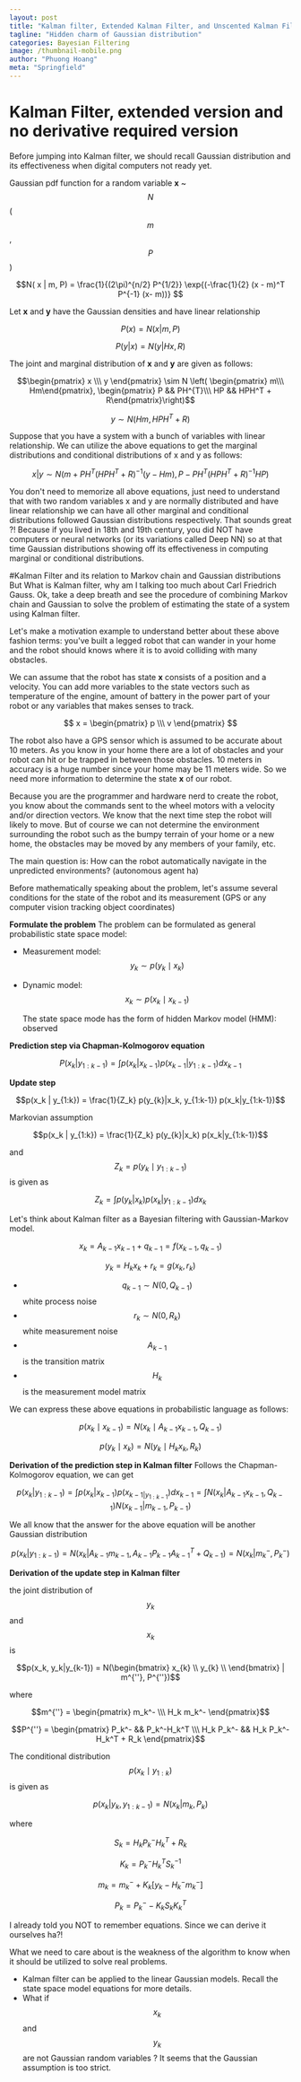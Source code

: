 ```yaml
---
layout: post
title: "Kalman filter, Extended Kalman Filter, and Unscented Kalman Filter"
tagline: "Hidden charm of Gaussian distribution"
categories: Bayesian Filtering
image: /thumbnail-mobile.png
author: "Phuong Hoang"
meta: "Springfield"
---
```


# Kalman Filter, extended version and no derivative required version
Before jumping into Kalman filter, we should recall Gaussian distribution and its effectiveness when digital computers not ready yet.

Gaussian pdf function for a random variable **x** ~ $$ N $$ ( $$ m $$, $$P$$)

$$N( x | m, P) = \frac{1}{(2\pi)^{n/2} P^{1/2}} \exp{(-\frac{1}{2} (x - m)^T P^{-1} (x- m))} $$

Let **x** and **y** have the Gaussian densities and have linear relationship

$$ P(x) = N(x |  m, P )$$

$$ P(y|x)= N(y|Hx, R)$$


The joint and marginal distribution of **x** and **y** are given as follows:

$$\begin{pmatrix} x \\\ y \end{pmatrix} 	\sim N \left( \begin{pmatrix} m\\\ Hm\end{pmatrix}, \begin{pmatrix} P && PH^{T}\\\ HP && HPH^T + R\end{pmatrix}\right)$$

$$y \sim N(Hm, HPH^T + R) $$

Suppose that you have a system with a bunch of variables with linear relationship. We can utilize the above equations to get the marginal distributions and conditional distributions of x and y as follows:

$$x|y \sim N(m + PH^T(HPH^T+R)^{-1}(y - Hm), P - PH^T(HPH^T + R)^{-1}HP) $$

You don't need to memorize all above equations, just need to understand that with two random variables x and y are normally distributed and have linear relationship we can have all other marginal and conditional distributions followed Gaussian distributions respectively. That sounds great ?! Because if you lived in 18th and 19th century, you did NOT have computers or neural networks (or its variations called Deep NN) so at that time Gaussian distributions showing off its effectiveness in computing marginal or conditional distributions.


#Kalman Filter and its relation to Markov chain and Gaussian distributions
But What is Kalman filter, why am I talking too much about Carl Friedrich Gauss. Ok, take a deep breath and see the procedure of combining Markov chain and Gaussian to solve the problem of estimating the state of a system using Kalman filter.


Let's make a motivation example to understand better about these above fashion terms: you've built a legged robot that can wander in your home and the robot should knows where it is to avoid colliding with many obstacles.

We can assume that the robot has state **x** consists of a position and a velocity. You can add more variables to the state vectors such as temperature of the engine, amount of battery in the power part of your robot or any variables that makes senses to track.

$$ x = \begin{pmatrix} p \\\ v \end{pmatrix} $$

The robot also have a GPS sensor which is assumed to be accurate about 10 meters. As you know in your home there are a lot of obstacles and your robot can hit or be trapped in between those obstacles. 10 meters in accuracy is a huge number since your home may be 11 meters wide. So we need more information to determine the state **x** of our robot.

Because you are the programmer and hardware nerd to create the robot, you know about the commands sent to the wheel motors with a velocity and/or direction vectors. We know that the next time step the robot will likely to move. But of course we can not determine the environment surrounding the robot such as the bumpy terrain of your home or a new home, the obstacles may be moved by any members of your family, etc.

The main question is: How can the robot automatically navigate in the unpredicted environments? (autonomous agent ha)

Before mathematically speaking about the problem, let's assume several conditions for the state of the robot and its measurement (GPS or any computer vision tracking object coordinates)



**Formulate the problem**
The problem can be formulated as general probabilistic state space model:
* Measurement model: $$ y_{k} \sim p(y_{k} \mid x_{k}) $$
* Dynamic model: $$ x_{k} \sim p(x_{k} \mid x_{k-1}) $$

  The state space mode has the form of hidden Markov model (HMM):
  observed  

**Prediction step via Chapman-Kolmogorov equation**

$$ P(x_k | y_{1:k-1}) = \int p(x_k|x_{k-1}) p(x_{k-1} | y_{1:k-1}) dx_{k-1} $$

**Update step**

$$p(x_k | y_{1:k}) = \frac{1}{Z_k} p(y_{k}|x_k, y_{1:k-1}) p(x_k|y_{1:k-1})$$

Markovian assumption

$$p(x_k | y_{1:k}) = \frac{1}{Z_k} p(y_{k}|x_k) p(x_k|y_{1:k-1})$$

 and $$ Z_{k} = p(y_{k} \mid y_{1:k-1}) $$ is given as

 $$Z_k = \int p(y_k |x_k)p(x_k|y_{1:k-1})dx_k$$

Let's think about Kalman filter as a Bayesian filtering with Gaussian-Markov model.

$$x_k = A_{k-1}x_{k-1} + q_{k-1} = f(x_{k-1}, q_{k-1})$$

$$y_k = H_k x_k + r_k = g(x_k, r_k)$$

* $$q_{k-1} \sim N(0, Q_{k-1})$$ white process noise
* $$r_k \sim N(0, R_k)$$ white measurement noise
* $$A_{k-1}$$ is the transition matrix
* $$H_k$$ is the measurement model matrix

We can express these above equations in probabilistic language as follows:

$$p(x_{k} \mid x_{k-1}) = N(x_{k} \mid A_{k-1} x_{k-1}, Q_{k-1})$$

$$p(y_{k} \mid x_{k}) = N(y_{k} \mid H_{k} x_{k}, R_{k})$$

**Derivation of the prediction step in Kalman filter**
Follows the Chapman-Kolmogorov equation, we can get

$$p(x_k|y_{1:k-1}) = \int p(x_k|x_{k-1}) p(x_{k-1 | y_{1:k-1}})dx_{k-1} = \int N(x_k|A_{k-1}x_{k-1}, Q_{k-1}) N(x_{k-1}|m_{k-1}, P_{k-1})$$

We all know that the answer for the above equation will be another Gaussian distribution

$$p(x_k|y_{1:k-1}) = N(x_k|A_{k-1}m_{k-1}, A_{k-1}P_{k-1}A_{k-1}^T + Q_{k-1})
                   = N(x_k|m_k^-, P_k^-)
$$


**Derivation of the update step in Kalman filter**

the joint distribution of $$y_k$$ and $$x_k$$ is

$$p(x_k, y_k|y_{k-1}) = N(\begin{bmatrix}
         x_{k} \\
         y_{k} \\
        \end{bmatrix} | m^{''}, P^{''})$$

where

$$m^{''} = \begin{pmatrix} m_k^- \\\ H_k m_k^- \end{pmatrix}$$

$$P^{''} = \begin{pmatrix} P_k^- && P_k^-H_k^T \\\ H_k P_k^- && H_k P_k^- H_k^T + R_k \end{pmatrix}$$

The conditional distribution $$p(x_{k} \mid y_{1:k})$$ is given as

$$p(x_k|y_k, y_{1:k-1}) = N(x_k |m_k, P_k)$$

where


$$S_k = H_k P_k^- H_k^T + R_k$$


$$K_k = P_k^- H_k^T S_k^{-1}$$


$$m_k = m_k^- + K_k [y_k - H_k^- m_k^-]$$


$$P_k = P_k^- - K_k S_k K_k^T$$

I already told you NOT to remember equations. Since we can derive it ourselves ha?!

What we need to care about is the weakness of the algorithm to know when it should be utilized to solve real problems.

* Kalman filter can be applied to the linear Gaussian models. Recall the state space model equations for more details.
* What if $$x_k$$ and $$y_k$$ are not Gaussian random variables ? It seems that the Gaussian assumption is too strict.
